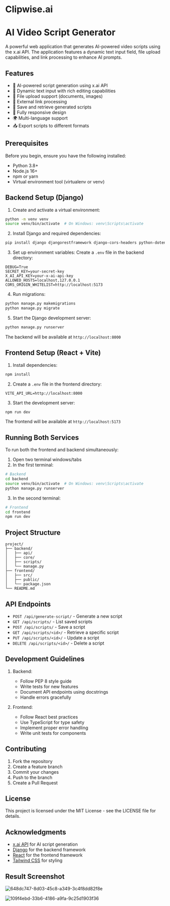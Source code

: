 # Clipwise.ai

# AI Video Script Generator

A powerful web application that generates AI-powered video scripts using the x.ai API. The application features a dynamic text input field, file upload capabilities, and link processing to enhance AI prompts.

## Features

- 🤖 AI-powered script generation using x.ai API
- 📝 Dynamic text input with rich editing capabilities
- 📁 File upload support (documents, images)
- 🔗 External link processing
- 💾 Save and retrieve generated scripts
- 📱 Fully responsive design
- 🌍 Multi-language support
- 📤 Export scripts to different formats

## Prerequisites

Before you begin, ensure you have the following installed:
- Python 3.8+
- Node.js 16+
- npm or yarn
- Virtual environment tool (virtualenv or venv)

## Backend Setup (Django)

1. Create and activate a virtual environment:
```bash
python -m venv venv
source venv/bin/activate  # On Windows: venv\Scripts\activate
```

2. Install Django and required dependencies:
```bash
pip install django djangorestframework django-cors-headers python-dotenv Pillow
```

3. Set up environment variables:
Create a `.env` file in the backend directory:
```env
DEBUG=True
SECRET_KEY=your-secret-key
X_AI_API_KEY=your-x-ai-api-key
ALLOWED_HOSTS=localhost,127.0.0.1
CORS_ORIGIN_WHITELIST=http://localhost:5173
```

4. Run migrations:
```bash
python manage.py makemigrations
python manage.py migrate
```

5. Start the Django development server:
```bash
python manage.py runserver
```

The backend will be available at `http://localhost:8000`

## Frontend Setup (React + Vite)

1. Install dependencies:
```bash
npm install
```

2. Create a `.env` file in the frontend directory:
```env
VITE_API_URL=http://localhost:8000
```

3. Start the development server:
```bash
npm run dev
```

The frontend will be available at `http://localhost:5173`

## Running Both Services

To run both the frontend and backend simultaneously:

1. Open two terminal windows/tabs
2. In the first terminal:
```bash
# Backend
cd backend
source venv/bin/activate  # On Windows: venv\Scripts\activate
python manage.py runserver
```

3. In the second terminal:
```bash
# Frontend
cd frontend
npm run dev
```

## Project Structure

```
project/
├── backend/
│   ├── api/
│   ├── core/
│   ├── scripts/
│   └── manage.py
├── frontend/
│   ├── src/
│   ├── public/
│   └── package.json
└── README.md
```

## API Endpoints

- `POST /api/generate-script/` - Generate a new script
- `GET /api/scripts/` - List saved scripts
- `POST /api/scripts/` - Save a script
- `GET /api/scripts/<id>/` - Retrieve a specific script
- `PUT /api/scripts/<id>/` - Update a script
- `DELETE /api/scripts/<id>/` - Delete a script

## Development Guidelines

1. Backend:
   - Follow PEP 8 style guide
   - Write tests for new features
   - Document API endpoints using docstrings
   - Handle errors gracefully

2. Frontend:
   - Follow React best practices
   - Use TypeScript for type safety
   - Implement proper error handling
   - Write unit tests for components

## Contributing

1. Fork the repository
2. Create a feature branch
3. Commit your changes
4. Push to the branch
5. Create a Pull Request

## License

This project is licensed under the MIT License - see the LICENSE file for details.

## Acknowledgments

- [x.ai API](https://x.ai/api) for AI script generation
- [Django](https://www.djangoproject.com/) for the backend framework
- [React](https://reactjs.org/) for the frontend framework
- [Tailwind CSS](https://tailwindcss.com/) for styling

## Result Screenshot 

![648dc747-8d03-45c8-a349-3c4f8dd82f8e](https://github.com/user-attachments/assets/97fd2abf-e1aa-4d67-8c29-0793cb763814)

![109f4ebd-33b6-4186-a9fa-9c25d1903f36](https://github.com/user-attachments/assets/7f04a9bc-8c98-4043-b65d-faef5670ed07)

